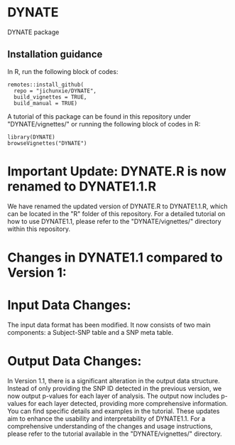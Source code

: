 # DYNATE
DYNATE package


## Installation guidance
In R, run the following block of codes:

```{r, include = FALSE}
remotes::install_github(
  repo = "jichunxie/DYNATE",
  build_vignettes = TRUE,
  build_manual = TRUE)
```


A tutorial of this package can be found in this repository under "DYNATE/vignettes/" or running the following block of codes in R:

```{r, include = FALSE}
library(DYNATE)
browseVignettes("DYNATE")
```

# Important Update: DYNATE.R is now renamed to DYNATE1.1.R 

We have renamed the updated version of DYNATE.R to DYNATE1.1.R, which can be located in the "R" folder of this repository. For a detailed tutorial on how to use DYNATE1.1, please refer to the "DYNATE/vignettes/" directory within this repository.

# Changes in DYNATE1.1 compared to Version 1: 

# Input Data Changes: 
The input data format has been modified. It now consists of two main components: a Subject-SNP table and a SNP meta table.
# Output Data Changes: 
In Version 1.1, there is a significant alteration in the output data structure. Instead of only providing the SNP ID detected in the previous version, we now output p-values for each layer of analysis.
The output now includes p-values for each layer detected, providing more comprehensive information. You can find specific details and examples in the tutorial.
These updates aim to enhance the usability and interpretability of DYNATE1.1. For a comprehensive understanding of the changes and usage instructions, please refer to the tutorial available in the "DYNATE/vignettes/" directory.
